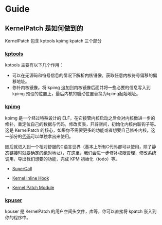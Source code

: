 # Guide

## KernelPatch 是如何做到的

KernelPatch 包含 kptools kpimg kpatch 三个部分

### [kptools](/tools/)

kptools 主要有以下几个作用：

- 可以在无源码和符号信息的情况下解析内核镜像，获取任意内核符号偏移的偏移地址。
- 修补内核镜像，将 kpimg 追加到内核镜像后面并将一些必要的信息写入到 kpimg 预设的位置上，最后内核的启动位置替换为kpimg起始地址。

### [kpimg](/kernel/)

kpimg 是一个经过特殊设计的 ELF，在它接管内核启动之后会对内核做进一步的修补，重定位自己的数据与代码，修改页表，开辟空间，初始化内核内联钩子等。
这是 KernelPatch 的核心，如果你不需要更多的功能或者想要自己修补内核，这一部分的[代码](/kernel/base)可以单独拿出来使用。  

随后就进入到一个相对舒服的C语言世界（基本上所有C代码都可以使用，除了静态链接时就要确定的绝对地址），在这里，我们会进一步修补权限管理，修改系统调用，导出我们想要的功能，完成 KPM 初始化（todo）等。  

- [SuperCall](./super-syscall.md)

- [Kernel Inline Hook](./inline-hook.md)

- [Kernel Patch Module](./module.md)

### [kpuser](/user/)

kpuser 是 KernelPatch 的用户空间头文件，库等，你可以直接将 kpatch 嵌入到你的程序中。  
